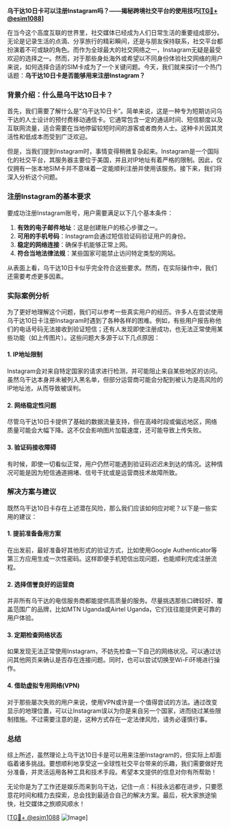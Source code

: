 **乌干达10日卡可以注册Instagram吗？——揭秘跨境社交平台的使用技巧[[TG💪+ @esim1088](https://t.me/s/esim1088)]**

在当今这个高度互联的世界里，社交媒体已经成为人们日常生活的重要组成部分。无论是记录生活的点滴、分享旅行的精彩瞬间，还是与朋友保持联系，社交平台都扮演着不可或缺的角色。而作为全球最大的社交网络之一，Instagram无疑是最受欢迎的选择之一。然而，对于那些身处海外或希望以不同身份体验社交网络的用户来说，如何选择合适的SIM卡成为了一个关键问题。今天，我们就来探讨一个热门话题：**乌干达10日卡是否能够用来注册Instagram？**

### 背景介绍：什么是乌干达10日卡？

首先，我们需要了解什么是“乌干达10日卡”。简单来说，这是一种专为短期访问乌干达的人士设计的预付费移动通信卡。它通常包含一定的通话时间、短信额度以及互联网流量，适合需要在当地停留较短时间的游客或者商务人士。这种卡片因其灵活性和低成本而受到广泛欢迎。

但是，当我们提到Instagram时，事情变得稍微复杂起来。Instagram是一个国际化的社交平台，其服务器主要位于美国，并且对IP地址有着严格的限制。因此，仅仅拥有一张本地SIM卡并不意味着一定能顺利注册并使用该服务。接下来，我们将深入分析这个问题。

### 注册Instagram的基本要求

要成功注册Instagram账号，用户需要满足以下几个基本条件：
1. **有效的电子邮件地址**：这是创建账户的核心步骤之一。
2. **可用的手机号码**：Instagram会通过短信验证码验证用户的身份。
3. **稳定的网络连接**：确保手机能够正常上网。
4. **符合当地法律法规**：某些国家可能禁止访问特定类型的网站。

从表面上看，乌干达10日卡似乎完全符合这些要求。然而，在实际操作中，我们还需要考虑更多因素。

### 实际案例分析

为了更好地理解这个问题，我们可以参考一些真实用户的经历。许多人在尝试使用乌干达10日卡注册Instagram时遇到了各种各样的困难。例如，有些用户报告称他们的电话号码无法接收到验证短信；还有人发现即使注册成功，也无法正常使用某些功能（如上传图片）。这些问题大多源于以下几点原因：

#### 1. IP地址限制
Instagram会对来自特定国家的请求进行检测，并可能阻止来自某些地区的访问。虽然乌干达本身并未被列入黑名单，但部分运营商可能会分配到被认为是高风险的IP地址池，从而导致被误判。

#### 2. 网络稳定性问题
尽管乌干达10日卡提供了基础的数据流量支持，但在高峰时段或偏远地区，网络质量可能会大幅下降。这不仅会影响图片加载速度，还可能导致上传失败。

#### 3. 验证码接收障碍
有时候，即使一切看似正常，用户仍然可能遇到验证码迟迟未到达的情况。这种情况可能是因为短信通道拥堵、信号干扰或是运营商技术故障所致。

### 解决方案与建议

既然乌干达10日卡存在上述潜在风险，那么我们应该如何应对呢？以下是一些实用的建议：

#### 1. 提前准备备用方案
在出发前，最好准备好其他形式的验证方式，比如使用Google Authenticator等第三方应用生成一次性密码。这样即便手机短信出现问题，也能顺利完成注册流程。

#### 2. 选择信誉良好的运营商
并非所有乌干达的电信服务商都能提供高质量的服务。尽量挑选那些口碑较好、覆盖范围广的品牌，比如MTN Uganda或Airtel Uganda，它们往往能提供更可靠的用户体验。

#### 3. 定期检查网络状态
如果发现无法正常使用Instagram，不妨先检查一下自己的网络状况。可以通过访问其他网页来确认是否存在连接问题。同时，也可以尝试切换至Wi-Fi环境进行操作。

#### 4. 借助虚拟专用网络(VPN)
对于那些屡次失败的用户来说，使用VPN或许是一个值得尝试的方法。通过改变显示的地理位置，可以让Instagram误以为你是来自另一个国家，进而绕过某些限制措施。不过需要注意的是，这种方式存在一定法律风险，请务必谨慎行事。

### 总结

综上所述，虽然理论上乌干达10日卡是可以用来注册Instagram的，但实际上却面临着诸多挑战。要想顺利地享受这一全球性社交平台带来的乐趣，我们需要做好充分准备，并灵活运用各种工具和技术手段。希望本文提供的信息对你有所帮助！

无论你是为了工作还是娱乐而来到乌干达，记住一点：科技永远都在进步，只要愿意花时间和精力去探索，总会找到最适合自己的解决方案。最后，祝大家旅途愉快，社交媒体之旅顺风顺水！

[[TG💪+ @esim1088](https://t.me/s/esim1088) ![Image](https://i.postimg.cc/4NQfJmqS/Snipaste-2025-05-13-00-14-12.png)]
